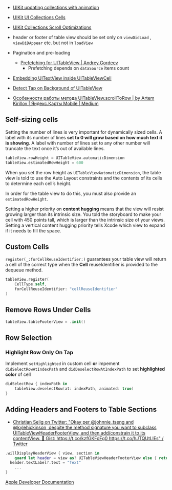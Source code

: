 - [UIKit updating collections with animation](UIKit%20updating%20collections%20with%20animation.md)
- [UIKit UI Collections Cells](UIKit%20UI%20Collections%20Cells.md)
- [UIKit Collections Scroll Optimizations](../UIKit%20Collections%20Scroll%20Optimizations.md)

- header or footer of table view should be set only on  `viewDidLoad` , `viewDiDAppear` etc. but not in `loadView`
- Pagination and pre-loading
	- [Prefetching for UITableView | Andrey Gordeev](https://andreygordeev.com/2017/02/20/uitableview-prefetching/)
		- Prefetching depends on `dataSource` items count
- [Embedding UITextView inside UITableViewCell](https://medium.com/@georgetsifrikas/embedding-uitextview-inside-uitableviewcell-9a28794daf01)
- [Detect Tap on Background of UITableView](https://stackoverflow.com/questions/24141254/how-to-detect-tap-on-clear-part-of-uitableview)
- [Особенности работы метода UITableView.scrollToRow | by Artem Kirillov | Яндекс.Карты Mobile | Medium](https://medium.com/yandex-maps-mobile/особенности-работы-метода-uitableview-scrolltorow-a07ef22ef16b)


## **Self-sizing cells**

Setting the number of lines is very important for dynamically sized cells. A label with its number of lines **set to 0 will grow based on how much text it is showing**. A label with number of lines set to any other number will truncate the text once it’s out of available lines.

```swift
tableView.rowHeight = UITableView.automaticDimension
tableView.estimatedRowHeight = 600
```

When you set the row height as `UITableViewAutomaticDimension`, the table view is told to use the Auto Layout constraints and the contents of its cells to determine each cell’s height.

In order for the table view to do this, you must also provide an `estimatedRowHeight`.

Setting a higher priority on **content hugging** means that the view will resist growing larger than its intrinsic size. You told the storyboard to make your cell with 450 points tall, which is larger than the intrinsic size of your views. Setting a vertical content hugging priority tells Xcode which view to expand if it needs to fill the space.


## Custom Cells

`register(_:forCellReuseIdentifier:)` guarantees your table view will return a cell of the correct type when the **Cell** reuseIdentifier is provided to the dequeue method.

```swift
tableView.register(
	CellType.self, 
	forCellReuseIdentifier: "cellReuseIdentifier"
)
```

## Remove Rows Under Cells

```swift
tableView.tableFooterView = .init()
```

## Row Selection

### Highlight Row Only On Tap

Implement `setHighlighted` in custom cell **or** impement `didSelectRowAtIndexPath` and `didDeselectRowAtIndexPath` to set **highlighted color** of cell

```swift
didSelectRow { indexPath in
	tableView.deselectRow(at: indexPath, animated: true)
}
```

## Adding Headers and Footers to Table Sections
- [Christian Selig on Twitter: "Okay per @johnnie_tseng and @kylehickinson, despite the method signature you want to subclass UITableViewHeaderFooterView, and then add/constrain it to its contentView. 🎉 Gist: https://t.co/kzfGKFdFg0 https://t.co/hJTQUtLlEs" / Twitter](https://twitter.com/ChristianSelig/status/1491808240702791682)

```swift
.willDisplayHeaderView { view, section in
	guard let header = view as? UITableViewHeaderFooterView else { return }
  header.textLabel?.text = "Text"
	...
}
```

[Apple Developer Documentation](https://developer.apple.com/documentation/uikit/views_and_controls/table_views/adding_headers_and_footers_to_table_sections)